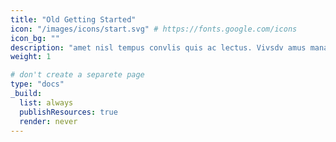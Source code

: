 ```yaml
---
title: "Old Getting Started"
icon: "/images/icons/start.svg" # https://fonts.google.com/icons
icon_bg: ""
description: "amet nisl tempus convlis quis ac lectus. Vivsdv amus mana justo, lacinia eget"
weight: 1

# don't create a separete page
type: "docs"
_build:
  list: always
  publishResources: true
  render: never
---
```

